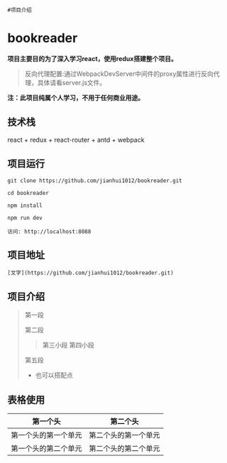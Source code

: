 ```
#项目介绍
```

# bookreader

**项目主要目的为了深入学习react，使用redux搭建整个项目。**

> 反向代理配置:通过WebpackDevServer中间件的proxy属性进行反向代理，具体请看server.js文件。

__注：此项目纯属个人学习，不用于任何商业用途。__

## 技术栈

react + redux + react-router + antd + webpack 


## 项目运行

```
git clone https://github.com/jianhui1012/bookreader.git

cd bookreader

npm install

npm run dev

访问: http://localhost:8088

```
## 项目地址

```
[文字](https://github.com/jianhui1012/bookreader.git)
```

## 项目介绍

>第一段
>
>第二段
>
>>第三小段
>>第四小段
>
>第五段
> 
> *  也可以搭配点

## 表格使用

第一个头|第二个头
-------|------
第一个头的第一个单元|第二个头的第一个单元
第一个头的第二个单元|第二个头的第二个单元
